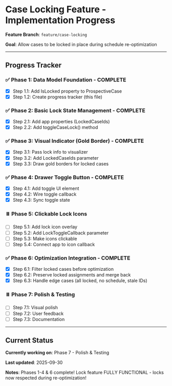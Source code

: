 # Case Locking Feature - Implementation Progress

**Feature Branch**: `feature/case-locking`

**Goal**: Allow cases to be locked in place during schedule re-optimization

---

## Progress Tracker

### ✅ Phase 1: Data Model Foundation - COMPLETE
- [x] Step 1.1: Add IsLocked property to ProspectiveCase
- [x] Step 1.2: Create progress tracker (this file)

### ✅ Phase 2: Basic Lock State Management - COMPLETE
- [x] Step 2.1: Add app properties (LockedCaseIds)
- [x] Step 2.2: Add toggleCaseLock() method

### ✅ Phase 3: Visual Indicator (Gold Border) - COMPLETE
- [x] Step 3.1: Pass lock info to visualizer
- [x] Step 3.2: Add LockedCaseIds parameter
- [x] Step 3.3: Draw gold borders for locked cases

### ✅ Phase 4: Drawer Toggle Button - COMPLETE
- [x] Step 4.1: Add toggle UI element
- [x] Step 4.2: Wire toggle callback
- [x] Step 4.3: Sync toggle state

### ⏸️ Phase 5: Clickable Lock Icons
- [ ] Step 5.1: Add lock icon overlay
- [ ] Step 5.2: Add LockToggleCallback parameter
- [ ] Step 5.3: Make icons clickable
- [ ] Step 5.4: Connect app to icon callback

### ✅ Phase 6: Optimization Integration - COMPLETE
- [x] Step 6.1: Filter locked cases before optimization
- [x] Step 6.2: Preserve locked assignments and merge back
- [x] Step 6.3: Handle edge cases (all locked, no schedule, stale IDs)

### ⏸️ Phase 7: Polish & Testing
- [ ] Step 7.1: Visual polish
- [ ] Step 7.2: User feedback
- [ ] Step 7.3: Documentation

---

## Current Status

**Currently working on**: Phase 7 - Polish & Testing

**Last updated**: 2025-09-30

**Notes**: Phases 1-4 & 6 complete! Lock feature FULLY FUNCTIONAL - locks now respected during re-optimization!
